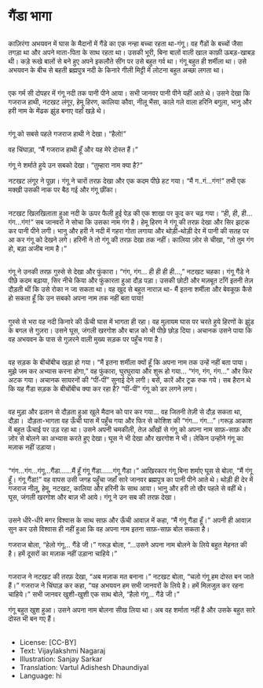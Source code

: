 # गैंडा भागा

##
काज़िरंगा अभयवन में घास के मैदानों में गैंडे का एक नन्हा बच्चा रहता था-गंगू। वह गैंडों के बच्चों जैसा तगड़ा था और अपने माता-पिता के साथ रहता था। उसकी भूरी, बिना बालों वाली खाल काफ़ी ऊबड़-खाबड़ थी। कड़े रूखे बालों से बने हुए अपने इकलौते सींग पर उसे बहुत गर्व था। गंगू बहुत ही शर्मीला था। उसे अभयवन के बीच से बहती ब्रह्मपुत्र नदी के किनारे गीली मिट्टी में लोटना बहुत अच्छा लगता था। 

##
एक गर्म सी दोपहर में गंगू नदी तक पानी पीने आया। सभी जानवर पानी पीने यहीं आते थे। उसने देखा कि गजराज हाथी, नटखट लंगूर, हेमू हिरण, कालिया कौवा, नीलू भैंसा, काले गले वाला हरिनि बगुला, भानु और हरी नाम के मेंढक झुंड बनाए वहाँ खड़े थे। 

##
गंगू को सबसे पहले गजराज हाथी ने देखा। “हैलो!” 

वह चिंघाड़ा, “मैं गजराज हाथी हूँ और यह मेरे दोस्त हैं।” 

गंगू ने शर्माते हुये उन सबको देखा। “तुम्हारा नाम क्या है?” 

नटखट लंगूर ने पूछा। गंगू ने चारों तरफ़ देखा और एक कदम पीछे हट गया। “मैं ग..गं...गंग!” तभी एक मक्खी उसकी नाक पर बैठ गई और गंगू छींका। 

##
नटखट खिलखिलाता हुआ नदी के ऊपर फैली हुई पेड़ की एक शाखा पर कूद कर चढ़ गया। “ही, ही, ही... गंग...गंग!” सब जानवरों ने सोचा कि उसका नाम गंग है। हेमू हिरण ने गंगू की तरफ़ देखा और सिर झटक कर पानी पीने लगी। भानु और हरी ने नदी में गहरा गोता लगाया और थोड़ी-थोड़ी देर में पानी की सतह पर आ कर गंगू को देखने लगे। हरिनी ने तो गंगू की तरफ़ देखा तक नहीं। कालिया ज़ोर से चीखा, “तो तुम गंग हो, बड़ा अजीब नाम है।” 

##
गंगू ने उनकी तरफ़ गुस्से से देखा और फुंकारा। “गंग, गंग... ही ही ही ही...,” नटखट चहका। गंगू गैंडे ने पीछे कदम बढ़ाया, सिर नीचे किया और फुंकारता हुआ दौड़ पड़ा। उसकी छोटी और मज़बूत टाँगें इतनी तेज़ दौड़ती थीं कि उसे रोका न जा सकता था। वह खुद से बहुत नाराज़ था- मैं इतना शर्मीला और बेवकूफ़ कैसे हो सकता हूँ कि उन सबको अपना नाम तक नहीं बता पाया!

##
गुस्से से भरा वह नदी किनारे की ऊँची घास में भागता ही रहा। वह मुलायम घास पर चरते हुये हिरणों के झुंड के बगल से गुज़रा। उसने घूस, जंगली खरगोश और बाज़ को भी पीछे छोड़ दिया। अचानक उसने पाया कि वह अभयवन के पास से गुज़रने वाली मुख्य सड़क पर पहुँच गया है। 

##
वह सड़क के बीचोंबीच खड़ा हो गया। “मैं इतना शर्मीला क्यों हूँ कि अपना नाम तक उन्हें नहीं बता पाया। मुझे जम कर अभ्यास करना होगा,” वह फुंकारा, घुरघुराया और शुरू हो गया... “गंग, गंग, गंग...” और फिर अटक गया। अचानक सायरनों की “पीं-पीं” सुनाई देने लगी। बसें, कारें और ट्रक रुक गये। सब हैरान थे कि यह गैंडा सड़क के बीचोंबीच क्या कर रहा है? “पीं-पीं” गंगू को डर लगने लगा।

##
वह मुड़ा और ढलान से दौड़ता हुआ खुले मैदान को पार कर गया... वह जितनी तेज़ी से दौड़ सकता था, दौड़ा।  दौड़ता-भागता वह ऊँची घास में पहुँच गया और फिर से कोशिश की “गंग... गंग...”।गरूड़ आकाश में बहुत ऊँचाई पर उड़ रहा था। उसने अपनी चमकीली, तेज़ आँखों से गंगू को अपना नाम साफ़-साफ़ और ज़ोर से बोलने का अभ्यास करते हुए देखा। घूस ने भी देखा और खरगोश ने भी। लेकिन उन्होंने गंगू का मज़ाक नहीं उड़ाया। 

##
“गंग...गंग...गंगू...गैंडा......मैं हूँ गंगू गैंडा......गंगू गैंडा।” आखिरकार गंगू बिना शर्माए घूस से बोला, “मैं गंगू हूँ। गंगू गैंडा!” वह वापस उसी जगह पहुँचा जहाँ सारे जानवर ब्रह्मपुत्र का पानी पीने आते थे। थोड़ी ही देर में गजराज नीलू, हेमू, नटखट, कालिया और हरिनी के साथ आया। भानु और हरी तो खैर पहले से वहीं थे। घूस, जंगली खरगोश और बाज़ भी आये। गंगू ने उन सब की तरफ़ देखा।

##
उसने धीरे-धीरे मगर विश्‍वास के साथ साफ़ और ऊँची आवाज़ में कहा, “मैं गंगू गैंडा हूँ।” अपनी ही आवाज़ सुन कर उसे विश्‍वास ही नहीं हुआ कि वह अपना नाम इतना साफ़-साफ़ बोल सकता है।

गजराज बोला, “हेलो गंगू... गैंडे जी।” गरूड़ बोला, “...उसने अपना नाम बोलने के लिये बहुत मेहनत की है। हमें दूसरों का मज़ाक नहीं उड़ाना चाहिये।” 

##
गजराज ने नटखट की तरफ़ देखा, “अब मज़ाक मत बनाना।” नटखट बोला, “चलो गंगू हम दोस्त बन जाते हैं।” गजराज ने चिंघाड़ कर कहा, “यह अभयवन हम सभी जानवरों के लिये है। हमें मिलजुल कर रहना चाहिये।” सभी जानवर खुशी-खुशी एक साथ बोले, “हैलो गंगू... गैंडे जी।” 

गंगू बहुत खुश हुआ। उसने अपना नाम बोलना सीख लिया था। अब वह शर्माता नहीं है और उसके बहुत सारे दोस्त भी बन गए हैं। 

##
* License: [CC-BY]
* Text: Vijaylakshmi Nagaraj
* Illustration: Sanjay Sarkar
* Translation: Vartul Adishesh Dhaundiyal
* Language: hi
